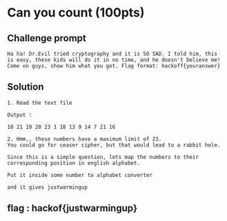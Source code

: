# Can you count (100pts)

## Challenge prompt
```
Ha ha! Dr.Evil tried cryptography and it is SO SAD. I told him, this is easy, these kids will do it in no time, and he doesn't believe me! Come on guys, show him what you got. Flag format: hackoff{youranswer}
```

## **Solution**

```
1. Read the text file

Output :

10 21 19 20 23 1 18 13 9 14 7 21 16
```

```
2. Hmm,, these numbers have a maximum limit of 23. 
You could go for ceaser cipher, but that would lead to a rabbit hole.

Since this is a simple question, lets map the numbers to their corresponding position in english alphabet.

Put it inside some number to alphabet converter 

and it gives justwarmingup 
```

## flag : hackof{justwarmingup}
